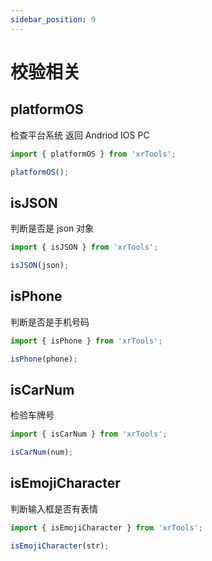 ```yaml
---
sidebar_position: 9
---
```


# 校验相关

## platformOS

检查平台系统 返回 Andriod IOS PC

```jsx
import { platformOS } from 'xrTools';

platformOS();
```

## isJSON

判断是否是 json 对象

```jsx
import { isJSON } from 'xrTools';

isJSON(json);
```

## isPhone

判断是否是手机号码

```jsx
import { isPhone } from 'xrTools';

isPhone(phone);
```

## isCarNum

检验车牌号

```jsx
import { isCarNum } from 'xrTools';

isCarNum(num);
```

## isEmojiCharacter

判断输入框是否有表情

```jsx
import { isEmojiCharacter } from 'xrTools';

isEmojiCharacter(str);
```
